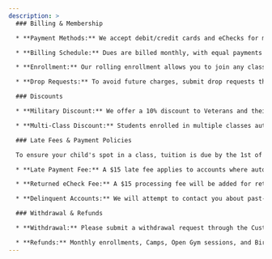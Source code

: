 ```yaml
---
description: >
  ### Billing & Membership

  * **Payment Methods:** We accept debit/credit cards and eChecks for membership fees.

  * **Billing Schedule:** Dues are billed monthly, with equal payments spread across the year to account for months with varying class frequencies.

  * **Enrollment:** Our rolling enrollment allows you to join any class with available spots. Your spot is secured until you submit a drop request.

  * **Drop Requests:** To avoid future charges, submit drop requests through the Customer Portal by the 15th of the month prior to the desired cancellation date.

  ### Discounts

  * **Military Discount:** We offer a 10% discount to Veterans and their families. Please contact us for verification and application.

  * **Multi-Class Discount:** Students enrolled in multiple classes automatically receive a 10% discount.

  ### Late Fees & Payment Policies

  To ensure your child's spot in a class, tuition is due by the 1st of each month.  We appreciate your prompt payment! To avoid late fees, please settle any outstanding balances by the 5th.  If a balance remains after the 5th, your child will not be able to attend class until the payment is received.  To avoid losing your child's spot entirely, please ensure all balances are paid by the 15th of the month.  Unpaid accounts after this date will result in the spot being offered to someone else.  Please note that tuition fees are due regardless of your child's attendance.

  * **Late Payment Fee:** A $15 late fee applies to accounts where automatic payment fails after 5 days.

  * **Returned eCheck Fee:** A $15 processing fee will be added for returned eChecks.

  * **Delinquent Accounts:** We will attempt to contact you about past-due payments. Enrollments will be dropped if payment is not received by the 15th of the month.

  ### Withdrawal & Refunds

  * **Withdrawal:** Please submit a withdrawal request through the Customer Portal by the 15th of the month prior to your desired end date. No fees apply to withdrawals.

  * **Refunds:** Monthly enrollments, Camps, Open Gym sessions, and Birthday Party registration fees are non-refundable.
---
```

